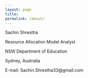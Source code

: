 ```yaml
---
layout: page
title:
permalink: /about/
---
```

<div class = "about">
<p style="font-size:110%, font-weight:bold;">Sachin Shrestha </p>
<p>Resource Allocation Model Analyst</p>
<p>NSW Department of Education</p>
<p>Sydney, Australia</p>
<p>E-mail: Sachin.Shrestha33@gmail.com</p>
</div>

